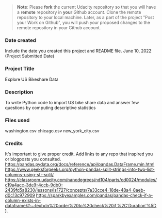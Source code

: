 >**Note**: Please **fork** the current Udacity repository so that you will have a **remote** repository in **your** Github account. Clone the remote repository to your local machine. Later, as a part of the project "Post your Work on Github", you will push your proposed changes to the remote repository in your Github account.

### Date created
Include the date you created this project and README file.
June 10, 2022 (Project Submitted Date)

### Project Title
Explore US Bikeshare Data

### Description
To write Python code to import US bike share data and answer few questions by computing descriptive statistics

### Files used
washington.csv
chicago.csv
new_york_city.csv


### Credits
It's important to give proper credit. Add links to any repo that inspired you or blogposts you consulted.
https://pandas.pydata.org/docs/reference/api/pandas.DataFrame.min.html
https://www.geeksforgeeks.org/python-pandas-split-strings-into-two-list-columns-using-str-split/
https://classroom.udacity.com/nanodegrees/nd104/parts/cd0024/modules/c19a4acc-3de9-4ccb-9db0-2439fd5a8230/lessons/ls1727/concepts/7a33cce4-18de-48a4-8aeb-d0c13c972909
https://sparkbyexamples.com/pandas/pandas-check-if-a-column-exists-in-dataframe/#:~:text=In%20order%20to%20check%20if,%2C'Duration'%5D).

